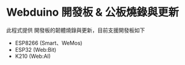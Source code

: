 Webduino 開發板 & 公板燒錄與更新
===

此程式提供 開發板的韌體燒錄與更新，目前支援開發板如下
- ESP8266 (Smart、WeMos)
- ESP32 (Web:Bit)
- K210  (Web:AI)

